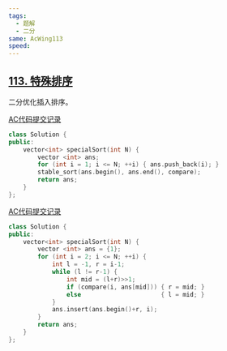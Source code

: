```yaml
---
tags:
  - 题解
  - 二分
same: AcWing113
speed:
---
```

## [113. 特殊排序](https://www.acwing.com/problem/content/115/)

二分优化插入排序。

[AC代码提交记录](https://www.acwing.com/problem/content/submission/code_detail/36397983/)

```cpp
class Solution {
public:
    vector<int> specialSort(int N) {
        vector <int> ans;
        for (int i = 1; i <= N; ++i) { ans.push_back(i); }
        stable_sort(ans.begin(), ans.end(), compare);
        return ans;
    }
};
```

[AC代码提交记录](https://www.acwing.com/problem/content/submission/code_detail/36397945/)

```cpp
class Solution {
public:
    vector<int> specialSort(int N) {
        vector <int> ans = {1};
        for (int i = 2; i <= N; ++i) {
            int l = -1, r = i-1;
            while (l != r-1) {
                int mid = (l+r)>>1;
                if (compare(i, ans[mid])) { r = mid; }
                else                      { l = mid; }
            }
            ans.insert(ans.begin()+r, i);
        }
        return ans;
    }
};
```